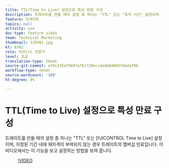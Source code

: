 ```yaml
---
title: TTL(Time to Live) 설정으로 특성 만료 구성
description: 트레이트를 만들 때의 설정 중 하나는 "TTL" 또는 "유지 시간" 설정이며, 지정된 기간 내에 요청하지 않는 경우 트레이트의 멤버십 만료입니다. 이 비디오에서는 이 기능을 보고 설정하는 방법을 보여 줍니다.
feature: 트레이트
topics: null
activity: use
doc-type: feature video
team: Technical Marketing
thumbnail: 329381.jpg
kt: 6782
role: 비즈니스 전문가
level: 초급
translation-type: tm+mt
source-git-commit: a7dc335e75697a7b1720eccdadbb9605fdeda798
workflow-type: tm+mt
source-wordcount: '109'
ht-degree: 0%

---
```



# TTL(Time to Live) 설정으로 특성 만료 구성

트레이트를 만들 때의 설정 중 하나는 &quot;TTL&quot; 또는 [!UICONTROL Time to Live] 설정이며, 지정된 기간 내에 재자격이 부여되지 않는 경우 트레이트의 멤버십 만료입니다. 이 비디오에서는 이 기능을 보고 설정하는 방법을 보여 줍니다.

>[!VIDEO](https://video.tv.adobe.com/v/329381/?quality=12&learn=on)
